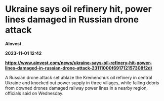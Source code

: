 # Ukraine says oil refinery hit, power lines damaged in Russian drone attack
**AInvest**

**2023-11-01 12:42**

**https://www.ainvest.com/news/ukraine-says-oil-refinery-hit-power-lines-damaged-in-russian-drone-attack-23111000f691712157308f2d/**

A Russian drone attack set ablaze the Kremenchuk oil refinery in central Ukraine and knocked out power supply in three villages, while falling debris from downed drones damaged railway power lines in a nearby region, officials said on Wednesday.